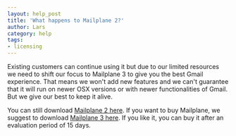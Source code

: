 ```yaml
---
layout: help_post
title: 'What happens to Mailplane 2?'
author: Lars
category: help
tags:
- licensing
---
```


Existing customers can continue using it but due to our limited resources we need to shift our focus to Mailplane 3 to give you the best Gmail experience. That means we won't add new features and we can't guarantee that it will run on newer OSX versions or with newer functionalities of Gmail. But we give our best to keep it alive.

You can still download [Mailplane 2 here](http://mailplaneapp.com/download). If you want to buy Mailplane, we suggest to download [Mailplane 3 here](http://mailplaneapp.com). If you like it, you can buy it after an evaluation period of 15 days.
